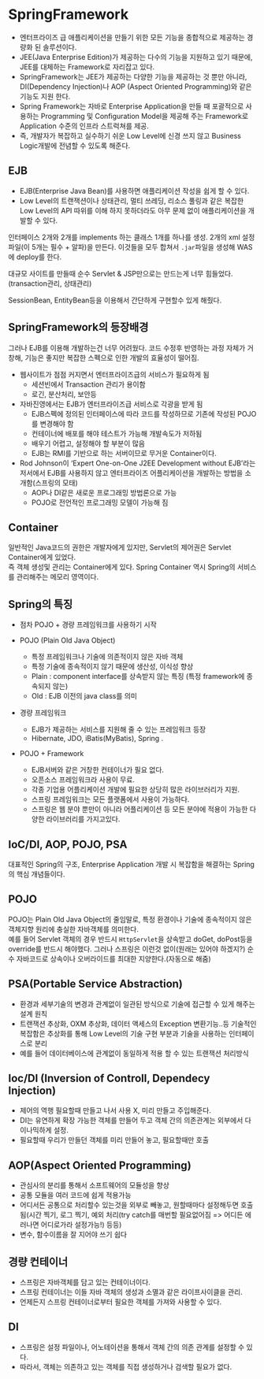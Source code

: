 # SpringFramework

- 엔터프라이즈 급 애플리케이션을 만들기 위한 모든 기능을 종합적으로 제공하는 경량화 된 솔루션이다.
- JEE(Java Enterprise Edition)가 제공하는 다수의 기능을 지원하고 있기 때문에, JEE를 대체하는 Framework로 자리잡고 있다.
- SpringFramework는 JEE가 제공하는 다양한 기능을 제공하는 것 뿐만 아니라, DI(Dependency Injection)나 AOP (Aspect Oriented Programming)와 같은 기능도 지원 한다.
- Spring Framework는 자바로 Enterprise Application을 만들 때 포괄적으로 사용하는 Programming 및 Configuration Model을 제공해 주는 Framework로 Application 수준의 인프라 스트럭쳐를 제공.
- 즉, 개발자가 복잡하고 실수하기 쉬운 Low Level에 신경 쓰지 않고 Business Logic개발에 전념할 수 있도록 해준다.

## EJB

- EJB(Enterprise Java Bean)를 사용하면 애플리케이션 작성을 쉽게 할 수 있다.
- Low Level의 트랜잭션이나 상태관리, 멀티 쓰레딩, 리소스 풀링과 같은 복잡한 Low Level의 API 따위를 이해 하지 못하더라도 아무 문제 없이 애플리케이션을 개발할 수 있다.

인터페이스 2개와 2개를 implements 하는 클래스 1개를 하나를 생성. 2개의 xml 설정 파일(이 5개는 필수 + 알파)을 만든다. 이것들을 모두 합쳐서 `.jar`파일을 생성해 WAS에 deploy를 한다.

대규모 사이트를 만들때 순수 Servlet & JSP만으로는 만드는게 너무 힘들었다.(transaction관리, 상태관리)

SessionBean, EntityBean등을 이용해서 간단하게 구현할수 있게 해줬다.

## SpringFramework의 등장배경

그러나 EJB를 이용해 개발하는건 너무 어려웠다. 코드 수정후 반영하는 과정 자체가 거창해, 기능은 좋지만 복잡한 스펙으로 인한 개발의 효율성이 떨어짐.

- 웹사이트가 점점 커지면서 엔터프라이즈급의 서비스가 필요하게 됨
  - 세션빈에서 Transaction 관리가 용이함
  - 로긴, 분산처리, 보안등
- 자바진영에서는 EJB가 엔터프라이즈급 서비스로 각광을 받게 됨
  - EJB스펙에 정의된 인터페이스에 따라 코드를 작성하므로 기존에 작성된 POJO를 변경해야 함
  - 컨테이너에 배포를 해야 테스트가 가능해 개발속도가 저하됨
  - 배우기 어렵고, 설정해야 할 부분이 많음
  - EJB는 RMI를 기반으로 하는 서버이므로 무거운 Container이다.
- Rod Johnson이 ‘Expert One-on-One J2EE Development without EJB’라는 저서에서 EJB를 사용하지 않고 엔터프라이즈 어플리케이션을 개발하는 방법을 소개함(스프링의 모태)
  - AOP나 DI같은 새로운 프로그래밍 방법론으로 가능
  - POJO로 전언적인 프로그래밍 모델이 가능해 짐

## Container

일반적인 Java코드의 권한은 개발자에게 있지만, Servlet의 제어권은 Servlet Container에게 있었다.  
즉 객체 생성및 관리는 Container에게 있다. Spring Container 역시 Spring의 서비스를 관리해주는 메모리 영역이다.

## Spring의 특징

- 점차 POJO + 경량 프레임워크를 사용하기 시작
- POJO (Plain Old Java Object)
  - 특정 프레임워크나 기술에 의존적이지 않은 자바 객체
  - 특정 기술에 종속적이지 않기 때문에 생산성, 이식성 향상
  - Plain : component interface를 상속받지 않는 특징 (특정 framework에 종속되지 않는)
  - Old : EJB 이전의 java class를 의미
- 경량 프레임워크

  - EJB가 제공하는 서비스를 지원해 줄 수 있는 프레임워크 등장
  - Hibernate, JDO, iBatis(MyBatis), Spring .

- POJO + Framework
  - EJB서버와 같은 거창한 컨테이너가 필요 없다.
  - 오픈소스 프레임워크라 사용이 무료.
  - 각종 기업용 어플리케이션 개발에 필요한 상당히 많은 라이브러리가 지원.
  - 스프링 프레임워크는 모든 플랫폼에서 사용이 가능하다.
  - 스프링은 웹 분야 뿐만이 아니라 어플리케이션 등 모든 분야에 적용이 가능한 다양한 라이브러리를 가지고있다.

## IoC/DI, AOP, POJO, PSA

대표적인 Spring의 구조, Enterprise Application 개발 시 복잡함을 해결하는 Spring의 핵심 개념들이다.

## POJO

POJO는 Plain Old Java Object의 줄임말로, 특정 환경이나 기술에 종속적이지 않은 객체지향 원리에 충실한 자바객체를 의미한다.  
예를 들어 Servlet 객체의 경우 반드시 `HttpServlet`을 상속받고 doGet, doPost등을 override를 반드시 해야했다. 그러나 스프링은 이런것 없이(원래는 있어야 하겠지?) 순수 자바코드로 상속이나 오버라이드를 최대한 지양한다.(자동으로 해줌)

## PSA(Portable Service Abstraction)

- 환경과 세부기술의 변경과 관계없이 일관된 방식으로 기술에 접근할 수 있게 해주는 설계 원칙
- 트랜잭션 추상화, OXM 추상화, 데이터 액세스의 Exception 변환기능..등 기술적인 복잡함은 추상화를 통해 Low Level의 기술 구현 부분과 기술을 사용하는 인터페이스로 분리
- 예를 들어 데이터베이스에 관계없이 동일하게 적용 할 수 있는 트랜잭션 처리방식

## Ioc/DI (Inversion of Controll, Dependecy Injection)

- 제어의 역행 필요할때 만들고 나서 사용 X, 미리 만들고 주입해준다.
- DI는 유연하게 확장 가능한 객체를 만들어 두고 객체 간의 의존관계는 외부에서
  다이나믹하게 설정.
- 필요할때 우리가 만들던 객체를 미리 만들어 놓고, 필요할때만 호출

## AOP(Aspect Oriented Programming)

- 관심사의 분리를 통해서 소프트웨어의 모듈성을 향상
- 공통 모듈을 여러 코드에 쉽게 적용가능
- 어디서든 공통으로 처리할수 있는것을 외부로 빼놓고, 원할때마다 설정해두면 호출됨(시간 찍기, 로그 찍기, 예외 처리(try catch를 매번할 필요없어짐 => 어디든 에러나면 어디로가라 설정가능!) 등등)
- 변수, 함수이름을 잘 지어야 쓰기 쉽다

## 경량 컨테이너

- 스프링은 자바객체를 담고 있는 컨테이너이다.
- 스프링 컨테이너는 이들 자바 객체의 생성과 소멸과 같은 라이프사이클을 관리.
- 언제든지 스프링 컨테이너로부터 필요한 객체를 가져와 사용할 수 있다.

## DI

- 스프링은 설정 파일이나, 어노테이션을 통해서 객체 간의 의존 관계를 설정할 수 있다.
- 따라서, 객체는 의존하고 있는 객체를 직접 생성하거나 검색할 필요가 없다.
